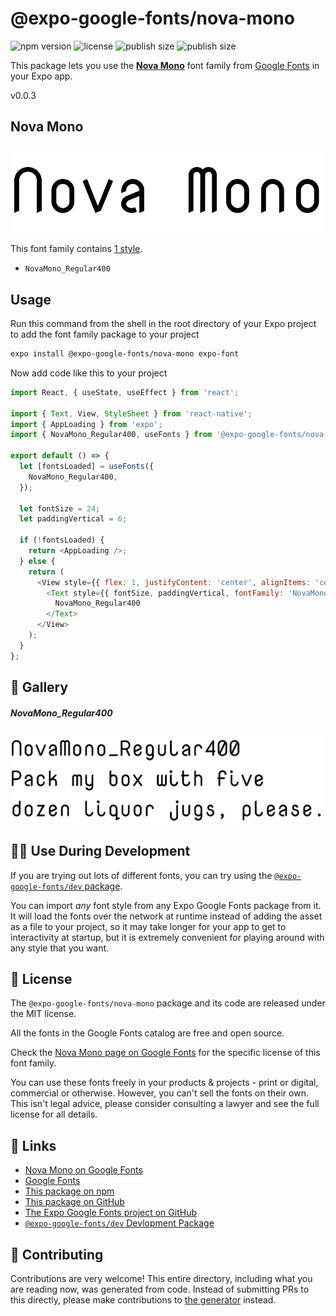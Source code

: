 # @expo-google-fonts/nova-mono

![npm version](https://flat.badgen.net/npm/v/@expo-google-fonts/nova-mono)
![license](https://flat.badgen.net/github/license/expo/google-fonts)
![publish size](https://flat.badgen.net/packagephobia/install/@expo-google-fonts/nova-mono)
![publish size](https://flat.badgen.net/packagephobia/publish/@expo-google-fonts/nova-mono)

This package lets you use the [**Nova Mono**](https://fonts.google.com/specimen/Nova+Mono) font family from [Google Fonts](https://fonts.google.com/) in your Expo app.

v0.0.3

## Nova Mono

![Nova Mono](./font-family.png)

This font family contains [1 style](#-gallery).

- `NovaMono_Regular400`

## Usage

Run this command from the shell in the root directory of your Expo project to add the font family package to your project
```sh
expo install @expo-google-fonts/nova-mono expo-font
```

Now add code like this to your project
```js
import React, { useState, useEffect } from 'react';

import { Text, View, StyleSheet } from 'react-native';
import { AppLoading } from 'expo';
import { NovaMono_Regular400, useFonts } from '@expo-google-fonts/nova-mono';

export default () => {
  let [fontsLoaded] = useFonts({
    NovaMono_Regular400,
  });

  let fontSize = 24;
  let paddingVertical = 6;

  if (!fontsLoaded) {
    return <AppLoading />;
  } else {
    return (
      <View style={{ flex: 1, justifyContent: 'center', alignItems: 'center' }}>
        <Text style={{ fontSize, paddingVertical, fontFamily: 'NovaMono_Regular400' }}>
          NovaMono_Regular400
        </Text>
      </View>
    );
  }
};

```

## 🔡 Gallery

##### NovaMono_Regular400
![NovaMono_Regular400](./b8d5ca79e024fdc4cd75176241d8d2b12f485ddee89219d04d8210d4f53e8919.ttf.png)


## 👩‍💻 Use During Development

If you are trying out lots of different fonts, you can try using the [`@expo-google-fonts/dev` package](https://github.com/expo/google-fonts/tree/master/font-packages/dev#readme).

You can import *any* font style from any Expo Google Fonts package from it. It will load the fonts
over the network at runtime instead of adding the asset as a file to your project, so it may take longer
for your app to get to interactivity at startup, but it is extremely convenient
for playing around with any style that you want.

## 📖 License

The `@expo-google-fonts/nova-mono` package and its code are released under the MIT license.

All the fonts in the Google Fonts catalog are free and open source.

Check the [Nova Mono page on Google Fonts](https://fonts.google.com/specimen/Nova+Mono) for the specific license of this font family.

You can use these fonts freely in your products & projects - print or digital, commercial or otherwise. However, you can't sell the fonts on their own. This isn't legal advice, please consider consulting a lawyer and see the full license for all details.

## 🔗 Links

- [Nova Mono on Google Fonts](https://fonts.google.com/specimen/Nova+Mono)
- [Google Fonts](https://fonts.google.com/)
- [This package on npm](https://www.npmjs.com/package/@expo-google-fonts/nova-mono)
- [This package on GitHub](https://github.com/expo/google-fonts/tree/master/font-packages/nova-mono)
- [The Expo Google Fonts project on GitHub](https://github.com/expo/google-fonts)
- [`@expo-google-fonts/dev` Devlopment Package](https://github.com/expo/google-fonts/tree/master/font-packages/dev)


## 🤝 Contributing

Contributions are very welcome! This entire directory, including what you are reading now, was generated from code. Instead of submitting PRs to this directly, please make contributions to [the generator](https://github.com/expo/google-fonts/tree/master/packages/generator) instead.
